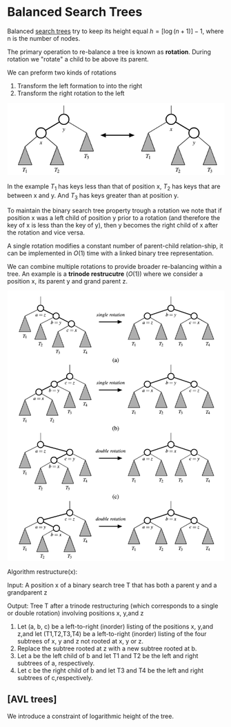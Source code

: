 # Balanced Search Trees

Balanced [search trees](search_trees.md) try to keep its height equal $h=[\log (n+1)] - 1$, where n is the number of nodes.

The primary operation to re-balance a tree is known as **rotation**. During rotation we "rotate" a child to be above its parent.

We can preform two kinds of rotations
1. Transform the left formation to into the right
2. Transform the right rotation to the left 

![](../.images/algorithms/rotation.png)

In the example $T_1$ has keys less than that of position x, $T_2$ has keys that are between x and y. And $T_3$ has keys greater than at position y.

To maintain the binary search tree property trough a rotation we note that if position x was a left child of position y prior to a rotation (and therefore the key of x is less than the key of y), then y becomes the right child of x after the rotation and vice versa. 

A single rotation modifies a constant number of parent-child relation-ship, it can be implemented in $O(1)$ time with a linked binary tree representation.

We can combine multiple rotations to provide broader re-balancing within a tree. An example is a **trinode restrucutre** ($O(1)$) where we consider a position x, its parent y and grand parent z. 

![](../.images/algorithms/trinode_rotation.png)


Algorithm restructure(x):

Input: A position x of a binary search tree T that has both a parent y and a grandparent z

Output: Tree T after a trinode restructuring (which corresponds to a single or double rotation) involving positions x, y,and z

1. Let (a, b, c) be a left-to-right (inorder) listing of the positions x, y,and z,and let (T1,T2,T3,T4) be a left-to-right (inorder) listing of the four subtrees of x, y and z not rooted at x, y or z.
2. Replace the subtree rooted at z with a new subtree rooted at b.
3. Let a be the left child of b and let T1 and T2 be the left and right subtrees of a, respectively.
4. Let c be the right child of b and let T3 and T4 be the left and right subtrees of c,respectively.

## [AVL trees]
We introduce a constraint of logarithmic height of the tree.
